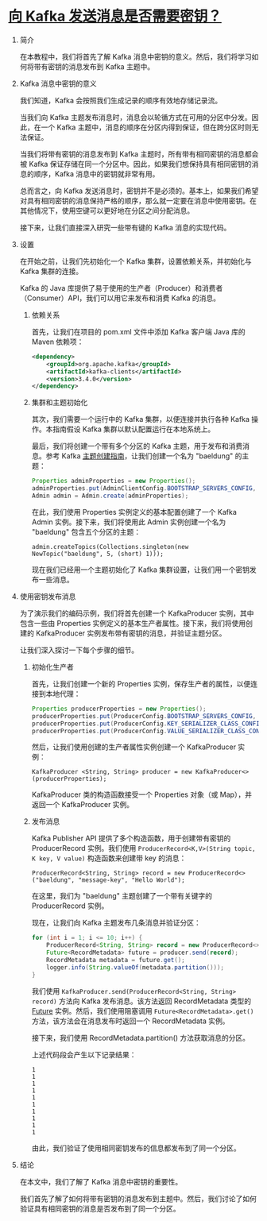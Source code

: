 # [向 Kafka 发送消息是否需要密钥？](https://www.baeldung.com/java-kafka-message-key)

1. 简介

    在本教程中，我们将首先了解 Kafka 消息中密钥的意义。然后，我们将学习如何将带有密钥的消息发布到 Kafka 主题中。

2. Kafka 消息中密钥的意义

    我们知道，Kafka 会按照我们生成记录的顺序有效地存储记录流。

    当我们向 Kafka 主题发布消息时，消息会以轮循方式在可用的分区中分发。因此，在一个 Kafka 主题中，消息的顺序在分区内得到保证，但在跨分区时则无法保证。

    当我们将带有密钥的消息发布到 Kafka 主题时，所有带有相同密钥的消息都会被 Kafka 保证存储在同一个分区中。因此，如果我们想保持具有相同密钥的消息的顺序，Kafka 消息中的密钥就非常有用。

    总而言之，向 Kafka 发送消息时，密钥并不是必须的。基本上，如果我们希望对具有相同密钥的消息保持严格的顺序，那么就一定要在消息中使用密钥。在其他情况下，使用空键可以更好地在分区之间分配消息。

    接下来，让我们直接深入研究一些带有键的 Kafka 消息的实现代码。

3. 设置

    在开始之前，让我们先初始化一个 Kafka 集群，设置依赖关系，并初始化与 Kafka 集群的连接。

    Kafka 的 Java 库提供了易于使用的生产者（Producer）和消费者（Consumer）API，我们可以用它来发布和消费 Kafka 的消息。

    1. 依赖关系

        首先，让我们在项目的 pom.xml 文件中添加 Kafka 客户端 Java 库的 Maven 依赖项：

        ```xml
        <dependency>
            <groupId>org.apache.kafka</groupId>
            <artifactId>kafka-clients</artifactId>
            <version>3.4.0</version>
        </dependency>
        ```

    2. 集群和主题初始化

        其次，我们需要一个运行中的 Kafka 集群，以便连接并执行各种 Kafka 操作。本指南假设 Kafka 集群以默认配置运行在本地系统上。

        最后，我们将创建一个带有多个分区的 Kafka 主题，用于发布和消费消息。参考 Kafka [主题创建指南](https://www.baeldung.com/kafka-topic-creation)，让我们创建一个名为 "baeldung" 的主题：

        ```java
        Properties adminProperties = new Properties();
        adminProperties.put(AdminClientConfig.BOOTSTRAP_SERVERS_CONFIG, "localhost:9092");
        Admin admin = Admin.create(adminProperties);
        ```

        在此，我们使用 Properties 实例定义的基本配置创建了一个 Kafka Admin 实例。接下来，我们将使用此 Admin 实例创建一个名为 "baeldung" 包含五个分区的主题：

        `admin.createTopics(Collections.singleton(new NewTopic("baeldung", 5, (short) 1)));`

        现在我们已经用一个主题初始化了 Kafka 集群设置，让我们用一个密钥发布一些消息。

4. 使用密钥发布消息

    为了演示我们的编码示例，我们将首先创建一个 KafkaProducer 实例，其中包含一些由 Properties 实例定义的基本生产者属性。接下来，我们将使用创建的 KafkaProducer 实例发布带有密钥的消息，并验证主题分区。

    让我们深入探讨一下每个步骤的细节。

    1. 初始化生产者

        首先，让我们创建一个新的 Properties 实例，保存生产者的属性，以便连接到本地代理：

        ```java
        Properties producerProperties = new Properties();
        producerProperties.put(ProducerConfig.BOOTSTRAP_SERVERS_CONFIG, "localhost:9092");
        producerProperties.put(ProducerConfig.KEY_SERIALIZER_CLASS_CONFIG, StringSerializer.class.getName());
        producerProperties.put(ProducerConfig.VALUE_SERIALIZER_CLASS_CONFIG, StringSerializer.class.getName());
        ```

        然后，让我们使用创建的生产者属性实例创建一个 KafkaProducer 实例：

        `KafkaProducer <String, String> producer = new KafkaProducer<>(producerProperties);`

        KafkaProducer 类的构造函数接受一个 Properties 对象（或 Map），并返回一个 KafkaProducer 实例。

    2. 发布消息

        Kafka Publisher API 提供了多个构造函数，用于创建带有密钥的 ProducerRecord 实例。我们使用 `ProducerRecord<K,V>(String topic, K key, V value)` 构造函数来创建带 key 的消息：

        `ProducerRecord<String, String> record = new ProducerRecord<>("baeldung", "message-key", "Hello World");`

        在这里，我们为 "baeldung" 主题创建了一个带有关键字的 ProducerRecord 实例。

        现在，让我们向 Kafka 主题发布几条消息并验证分区：

        ```java
        for (int i = 1; i <= 10; i++) {
            ProducerRecord<String, String> record = new ProducerRecord<>("baeldung", "message-key", String.valueOf(i));
            Future<RecordMetadata> future = producer.send(record);
            RecordMetadata metadata = future.get();
            logger.info(String.valueOf(metadata.partition()));
        }
        ```

        我们使用 `KafkaProducer.send(ProducerRecord<String, String> record)` 方法向 Kafka 发布消息。该方法返回 RecordMetadata 类型的 [Future](https://www.baeldung.com/java-future) 实例。然后，我们使用阻塞调用 `Future<RecordMetadata>.get()` 方法，该方法会在消息发布时返回一个 RecordMetadata 实例。

        接下来，我们使用 RecordMetadata.partition() 方法获取消息的分区。

        上述代码段会产生以下记录结果：

        ```log
        1
        1
        1
        1
        1
        1
        1
        1
        1
        1
        ```

        由此，我们验证了使用相同密钥发布的信息都发布到了同一个分区。

5. 结论

    在本文中，我们了解了 Kafka 消息中密钥的重要性。

    我们首先了解了如何将带有密钥的消息发布到主题中。然后，我们讨论了如何验证具有相同密钥的消息是否发布到了同一个分区。
